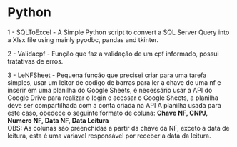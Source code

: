 # Python

1 - SQLToExcel - A Simple Python script to convert a SQL Server Query into a Xlsx file using mainly pyodbc, pandas and tkinter.

2 - Validacpf - Função que faz a validação de um cpf informado, possui tratativas de erros.

3 - LeNFSheet - Pequena função que precisei criar para uma tarefa simples, usar um leitor de codigo de barras para ler a chave de uma nf e inserir em uma planilha do Google Sheets, é necessário usar a API do Google Drive para realizar o login e acessar o Google Sheets, a planilha deve ser compartilhada com a conta criada na API
A planilha usada para este caso, obedece o seguinte formato de coluna:
<b>Chave NF, CNPJ, Numero NF, Data NF, Data Leitura</b>
<br>OBS: As colunas são preenchidas a partir da chave da NF, exceto a data de leitura, esta é uma variavel responsável por receber a data da leitura.
